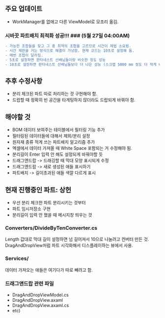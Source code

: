 ## 주요 업데이트 ##
- WorkManager를 없애고 다른 ViewModel로 모조리 옮김.

### 시바끗 파트배치 최적화 성공!!! ### (5월 27일 04:00AM)
```diff
- 가능한 조합들을 찾고 그 중 최적의 조합을 고르므로 시간이 제법 소요됨.
- 시간 제한을 거는 방식으로 해결이 가넝함. 현재 코드는 10초로 설정해 둠.
- 매번 조합이 달라짐.
- 5초로 설정하면 판타네스트 선배님들이랑 비슷한 정도 성능
- 10초로 설정하면 판타네스트 선배님들보다 더 나은 성능 (스크랩 5000 mm 정도 더 적게 나오는 듯? 평균적으로)
```
## 추후 수정사항 ##
- 분리 체크된 파트 따로 처리하는 것 구현해야 함.
- 드랍할 때 정확히 빈 공간을 타게팅하지 않더라도 드랍되게 바꿔야 함.

## 해야할 것 ##
- BOM 데이터 보여주는 테이블에서 필터링 기능 추가
- 필터링된 데이터들에 대해서 제외/분리 설정
- 원자재 종류 적게 쓰는 파트배치 알고리즘 추가
- 엑셀에서 데이터 가져올 때 White Space 포함되는 거 수정해야 됨.
- 분리길이 Enter 입력 안 해도 설정되게 바꿔야할 듯
- 드래그앤드랍 -> 드래깅할 때 막대 모양 표시되게 수정
- 드래그앤드랍 -> 새로 생성된 애들 표시하기
- 파트배치 -> 길이초과된 애들 색깔 다르게 표시

## 현재 진행중인 파트: 상헌 ##
- 우선 분리 체크한 파트 분리시키는 것부터
- 파트 임시저장소 구현
- 분리길이 입력 안 했을 때 메시지창 띄우는 것


### Converters/DivideByTenConverter.cs ###
Length 값대로 막대 길이 설정하면 넘 길어져서 10으로 나눌려고 컨버터 만든 것. DragAndDropView처럼 파트 시각화해서 디스플레이하는 뷰에서 사용. 

### Services/ ###
데이터 가져오는 애들은 여기다가 따로 빼려고 함.

### 드래그앤드랍 관련 파일 ###
- DragAndDropViewModel.cs
- DragAndDropView.axaml
- DragAndDropView.axaml.cs
- etc)
